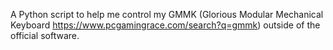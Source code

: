 A Python script to help me control my GMMK (Glorious Modular Mechanical Keyboard https://www.pcgamingrace.com/search?q=gmmk) outside of the official software.
